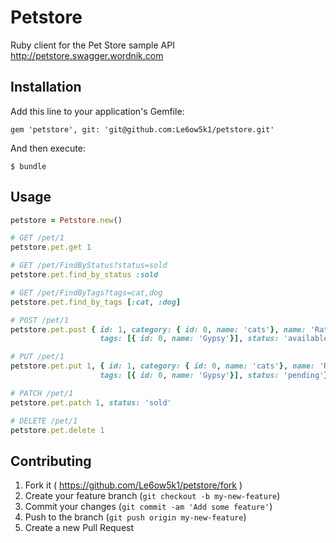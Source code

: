 # Petstore

Ruby client for the Pet Store sample API http://petstore.swagger.wordnik.com

## Installation

Add this line to your application's Gemfile:

    gem 'petstore', git: 'git@github.com:Le6ow5k1/petstore.git'

And then execute:

    $ bundle

## Usage

```ruby
petstore = Petstore.new()

# GET /pet/1
petstore.pet.get 1

# GET /pet/FindByStatus?status=sold
petstore.pet.find_by_status :sold

# GET /pet/FindByTags?tags=cat,dog
petstore.pet.find_by_tags [:cat, :dog]

# POST /pet/1
petstore.pet.post { id: 1, category: { id: 0, name: 'cats'}, name: 'Ratmir',
                    tags: [{ id: 0, name: 'Gypsy'}], status: 'available'}

# PUT /pet/1
petstore.pet.put 1, { id: 1, category: { id: 0, name: 'cats'}, name: 'Ratmir',
                    tags: [{ id: 0, name: 'Gypsy'}], status: 'pending'}

# PATCH /pet/1
petstore.pet.patch 1, status: 'sold'

# DELETE /pet/1
petstore.pet.delete 1
```

## Contributing

1. Fork it ( https://github.com/Le6ow5k1/petstore/fork )
2. Create your feature branch (`git checkout -b my-new-feature`)
3. Commit your changes (`git commit -am 'Add some feature'`)
4. Push to the branch (`git push origin my-new-feature`)
5. Create a new Pull Request
